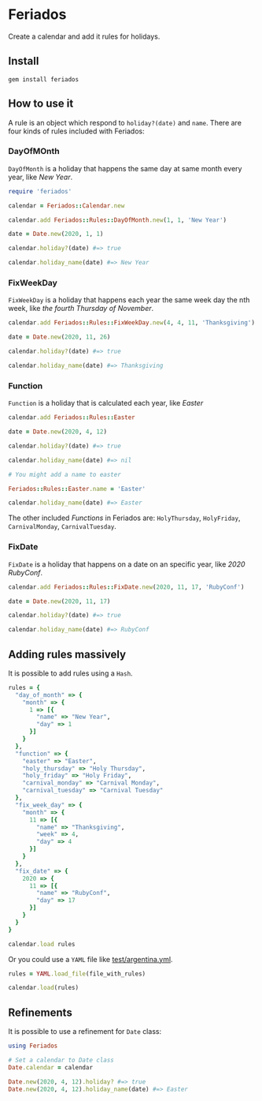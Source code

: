 # Feriados

Create a calendar and add it rules for holidays.

## Install

    gem install feriados

## How to use it

A rule is an object which respond to `holiday?(date)` and `name`. There are four
kinds of rules included with Feriados:

### DayOfMOnth

`DayOfMonth` is a holiday that happens the same day at same month every year,
like *New Year*.

``` ruby
require 'feriados'

calendar = Feriados::Calendar.new

calendar.add Feriados::Rules::DayOfMonth.new(1, 1, 'New Year')

date = Date.new(2020, 1, 1)

calendar.holiday?(date) #=> true

calendar.holiday_name(date) #=> New Year
```
### FixWeekDay

`FixWeekDay` is a holiday that happens each year the same week day the nth week,
like *the fourth Thursday of November*.

``` ruby
calendar.add Feriados::Rules::FixWeekDay.new(4, 4, 11, 'Thanksgiving')

date = Date.new(2020, 11, 26)

calendar.holiday?(date) #=> true

calendar.holiday_name(date) #=> Thanksgiving
```

### Function

`Function` is a holiday that is calculated each year, like *Easter*

``` ruby
calendar.add Feriados::Rules::Easter

date = Date.new(2020, 4, 12)

calendar.holiday?(date) #=> true

calendar.holiday_name(date) #=> nil

# You might add a name to easter

Feriados::Rules::Easter.name = 'Easter'

calendar.holiday_name(date) #=> Easter

```
The other included *Functions* in Feriados are: `HolyThursday`,
 `HolyFriday`, `CarnivalMonday`, `CarnivalTuesday`.

### FixDate

`FixDate` is a holiday that happens on a date on an specific year,
like *2020 RubyConf*.

``` ruby
calendar.add Feriados::Rules::FixDate.new(2020, 11, 17, 'RubyConf')

date = Date.new(2020, 11, 17)

calendar.holiday?(date) #=> true

calendar.holiday_name(date) #=> RubyConf
```

## Adding rules massively

It is possible to add rules using a `Hash`.

```ruby
rules = {
  "day_of_month" => {
    "month" => {
      1 => [{
        "name" => "New Year",
        "day" => 1
      }]
    }
  },
  "function" => {
    "easter" => "Easter",
    "holy_thursday" => "Holy Thursday",
    "holy_friday" => "Holy Friday",
    "carnival_monday" => "Carnival Monday",
    "carnival_tuesday" => "Carnival Tuesday"
  },
  "fix_week_day" => {
    "month" => {
      11 => [{
        "name" => "Thanksgiving",
        "week" => 4,
        "day" => 4
      }]
    }
  },
  "fix_date" => {
    2020 => {
      11 => [{
        "name" => "RubyConf",
        "day" => 17
      }]
    }
  }
}

calendar.load rules
```

Or you could use a `YAML` file like [test/argentina.yml](test/argentina.yml).

```ruby
rules = YAML.load_file(file_with_rules)

calendar.load(rules)
```

## Refinements

It is possible to use a refinement for `Date` class:

``` ruby
using Feriados

# Set a calendar to Date class
Date.calendar = calendar

Date.new(2020, 4, 12).holiday? #=> true
Date.new(2020, 4, 12).holiday_name(date) #=> Easter
```

